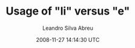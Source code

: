 ---
title: 'Usage of &quot;li&quot; versus &quot;e&quot;'
posts: 2
hash: 'OwGN89JU'
author: 'Leandro Silva Abreu'
date: 2008-11-27 14:14:30 UTC
sources:
  - https://tokipona.yahoogroups.narkive.com/OwGN89JU
---